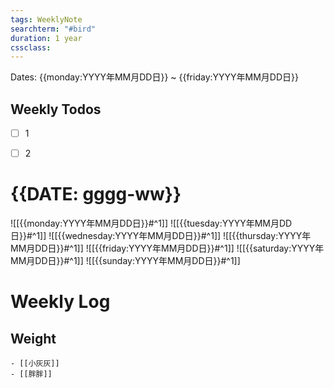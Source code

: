 ```yaml
---
tags: WeeklyNote
searchterm: "#bird"
duration: 1 year
cssclass: 
---
```


Dates: {{monday:YYYY年MM月DD日}} ~ {{friday:YYYY年MM月DD日}}

## Weekly Todos
- [ ] 1
- [ ] 2


# {{DATE: gggg-ww}}
![[{{monday:YYYY年MM月DD日}}#^1]] 
![[{{tuesday:YYYY年MM月DD日}}#^1]] 
![[{{wednesday:YYYY年MM月DD日}}#^1]] 
![[{{thursday:YYYY年MM月DD日}}#^1]] 
![[{{friday:YYYY年MM月DD日}}#^1]] 
![[{{saturday:YYYY年MM月DD日}}#^1]] 
![[{{sunday:YYYY年MM月DD日}}#^1]] 

# Weekly Log
## Weight
```ad-kanban
- [[小灰灰]]
- [[胖胖]]
```
